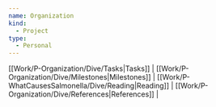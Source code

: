 ```yaml
---
name: Organization
kind:
  - Project
type:
  - Personal
---
```


[[Work/P-Organization/Dive/Tasks|Tasks]] | [[Work/P-Organization/Dive/Milestones|Milestones]] | [[Work/P-WhatCausesSalmonella/Dive/Reading|Reading]] | [[Work/P-Organization/Dive/References|References]] | 